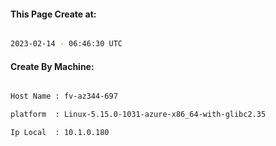 
   
#### This Page Create at:

```bash

2023-02-14 - 06:46:30 UTC

```

#### Create By Machine:

```bash

Host Name : fv-az344-697

platform  : Linux-5.15.0-1031-azure-x86_64-with-glibc2.35

Ip Local  : 10.1.0.180

```

